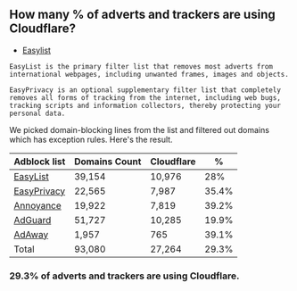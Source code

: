 ## How many % of adverts and trackers are using Cloudflare?


- [Easylist](https://web.archive.org/web/20210516110248/https://easylist.to/)
```
EasyList is the primary filter list that removes most adverts from international webpages, including unwanted frames, images and objects.

EasyPrivacy is an optional supplementary filter list that completely removes all forms of tracking from the internet, including web bugs, tracking scripts and information collectors, thereby protecting your personal data.
```


We picked domain-blocking lines from the list and filtered out domains which has exception rules.
Here's the result.


| Adblock list | Domains Count | Cloudflare | % |
| --- | --- | --- | --- |
| [EasyList](https://easylist.to/easylist/easylist.txt) | 39,154 | 10,976 | 28% |
| [EasyPrivacy](https://easylist.to/easylist/easyprivacy.txt) | 22,565 | 7,987 | 35.4% |
| [Annoyance](https://secure.fanboy.co.nz/fanboy-annoyance.txt) | 19,922 | 7,819 | 39.2% |
| [AdGuard](https://adguardteam.github.io/AdGuardSDNSFilter/Filters/filter.txt) | 51,727 | 10,285 | 19.9% |
| [AdAway](https://raw.githubusercontent.com/AdAway/adaway.github.io/master/hosts.txt) | 1,957 | 765 | 39.1% |
| Total | 93,080 | 27,264 | 29.3% |


### 29.3% of adverts and trackers are using Cloudflare.
